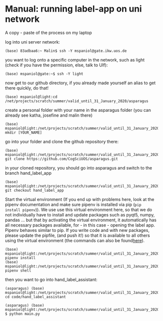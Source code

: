 # Manual: running label-app on uni network


A copy - paste of the process on my laptop

log into uni server network:
```
(base) 83adbaa6:~ Malin$ ssh -Y mspaniol@gate.ikw.uos.de
```

you want to log onto a specific computer in the network, such as light (check if you have the permission, else, talk to Ulf):
```
(base) mspaniol@gate:~$ ssh -Y light
```

now get to our github directory, if you already made yourself an alias to get there quickly, do that!
```
(base) mspaniol@light:cd /net/projects/scratch/summer/valid_until_31_January_2020/asparagus
```

create a personal folder with your name in the asparagus folder (you can already see katha, josefine and malin there)
```
(base) mspaniol@light:/net/projects/scratch/summer/valid_until_31_January_2020/asparagus$ mkdir [YOUR_NAME]
```

go into your folder and clone the github repository there:
```
(base) mspaniol@light:/net/projects/scratch/summer/valid_until_31_January_2020/asparagus/[YOUR_NAME]$ git clone https://github.com/CogSciUOS/asparagus.git
```
in your cloned repository, you should go into asparagus and switch to the branch hand_label_app
```
(base) mspaniol@light:/net/projects/scratch/summer/valid_until_31_January_2020/asparagus/malin/asparagus$ git checkout hand_label_app
```

Start the virtual environment (If you end up with problems here, look at the pipenv documentation and make sure pipenv is installed via pip (```pip install pipenv```)).
We use use this virtual environment here, so that we do not individually have to install and update packages such as pyqt5, numpy, pandas ... but that by activating the virtual environment, it automatically has all necessary packages available, for - in this case - opening the label app. Pipenv behaves similar to pip. If you write code and with new packages, please update the pipfile, (and push it!) so that it is available to all others using the virtual environment (the commands can also be found[here](https://medium.com/@krishnaregmi/pipenv-vs-virtualenv-vs-conda-environment-3dde3f6869ed)). 

```
(base) mspaniol@light:/net/projects/scratch/summer/valid_until_31_January_2020/asparagus/malin/asparagus$ pipenv install
(base) mspaniol@light:/net/projects/scratch/summer/valid_until_31_January_2020/asparagus/malin/asparagus$ pipenv shell
```

 then you want to go into hand_label_assistant:
```
(asparagus) (base) mspaniol@light:/net/projects/scratch/summer/valid_until_31_January_2020/asparagus/malin/asparagus$ cd code/hand_label_assistant
```
```
(asparagus) (base) mspaniol@light:/net/projects/scratch/summer/valid_until_31_January_2020/asparagus/malin/asparagus/code/hand_label_assistant $ python main.py
```
